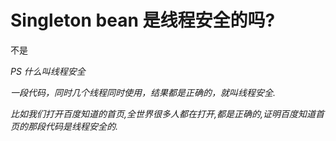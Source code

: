 # Singleton bean 是线程安全的吗?

不是

*PS 什么叫线程安全*

*一段代码，同时几个线程同时使用，结果都是正确的，就叫线程安全.*

*比如我们打开百度知道的首页,全世界很多人都在打开,都是正确的,证明百度知道首页的那段代码是线程安全的.*
